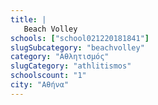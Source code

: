 ```yaml
---
title: |
   Beach Volley
schools: ["school021220181841"]
slugSubcategory: "beachvolley"
category: "Αθλητισμός"
slugCategory: "athlitismos"
schoolscount: "1"
city: "Αθήνα"
---
```


